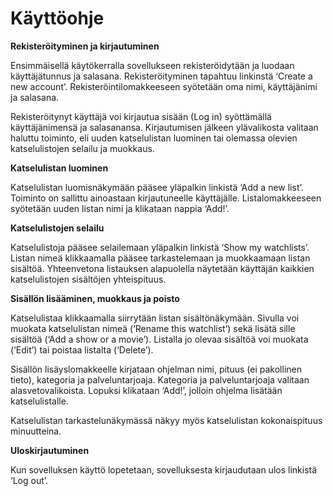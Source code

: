 # Käyttöohje

**Rekisteröityminen ja kirjautuminen**

Ensimmäisellä käytökerralla sovellukseen rekisteröidytään ja luodaan käyttäjätunnus ja salasana. 
Rekisteröityminen tapahtuu linkinstä ‘Create a new account’. Rekisteröintilomakkeeseen syötetään 
oma nimi, käyttäjänimi ja salasana.

Rekisteröitynyt käyttäjä voi kirjautua sisään (Log in) syöttämällä käyttäjänimensä ja salasanansa.
Kirjautumisen jälkeen ylävalikosta valitaan haluttu toiminto, eli uuden katselulistan luominen tai 
olemassa olevien katselulistojen selailu ja muokkaus.

**Katselulistan luominen**

Katselulistan luomisnäkymään pääsee yläpalkin linkistä ‘Add a new list’. Toiminto on sallittu ainoastaan 
kirjautuneelle käyttäjälle. Listalomakkeeseen syötetään uuden listan nimi ja klikataan nappia ‘Add!’.

**Katselulistojen selailu**

Katselulistoja pääsee selailemaan yläpalkin linkistä ‘Show my watchlists’. Listan nimeä klikkaamalla 
pääsee tarkastelemaan ja muokkaamaan listan sisältöä. Yhteenvetona listauksen alapuolella näytetään 
käyttäjän kaikkien katselulistojen sisältöjen yhteispituus.

**Sisällön lisääminen, muokkaus ja poisto**

Katselulistaa klikkaamalla siirrytään listan sisältönäkymään. Sivulla voi muokata katselulistan nimeä 
(‘Rename this watchlist’) sekä lisätä sille sisältöä (‘Add a show or a movie’). Listalla jo olevaa sisältöä 
voi muokata (‘Edit’) tai poistaa listalta (‘Delete’).

Sisällön lisäyslomakkeelle kirjataan ohjelman nimi, pituus (ei pakollinen tieto), kategoria ja 
palveluntarjoaja. Kategoria ja palveluntarjoaja valitaan alasvetovalikoista. Lopuksi klikataan ‘Add!’, 
jolloin ohjelma lisätään katselulistalle.

Katselulistan tarkastelunäkymässä näkyy myös katselulistan kokonaispituus minuutteina.


**Uloskirjautuminen**

Kun sovelluksen käyttö lopetetaan, sovelluksesta kirjaudutaan ulos linkistä ‘Log out’.
